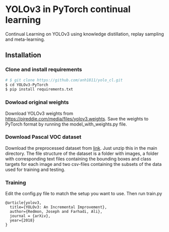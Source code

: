 # YOLOv3 in PyTorch continual learning
 Continual Learning on YOLOv3 using knowledge distillation, replay sampling and meta-learning.

## Installation

### Clone and install requirements
```bash
# $ git clone https://github.com/anh1811/yolo_cl.git
$ cd YOLOv3-PyTorch
$ pip install requirements.txt
```

### Dowload original weights 
Download YOLOv3 weights from https://pjreddie.com/media/files/yolov3.weights. Save the weights to PyTorch format by running the model_with_weights.py file.

### Download Pascal VOC dataset
Download the preprocessed dataset from [link](https://www.kaggle.com/aladdinpersson/pascal-voc-yolo-works-with-albumentations). Just unzip this in the main directory.
The file structure of the dataset is a folder with images, a folder with corresponding text files containing the bounding boxes and class targets for each image and two csv-files containing the subsets of the data used for training and testing. 


### Training
Edit the config.py file to match the setup you want to use. Then run train.py

<!-- ### Results
| Model                   | mAP @ 50 IoU |
| ----------------------- |:-----------------:|
| YOLOv3 (Pascal VOC) 	  | 78.2              |
| YOLOv3 (MS-COCO)        | Not done yet      |

The model was evaluated with confidence 0.2 and IOU threshold 0.45 using NMS. -->

<!-- ## YOLOv3 paper 
The implementation is based on the following paper:
### An Incremental Improvement 
by Joseph Redmon, Ali Farhadi -->



```
@article{yolov3,
  title={YOLOv3: An Incremental Improvement},
  author={Redmon, Joseph and Farhadi, Ali},
  journal = {arXiv},
  year={2018}
}
```
